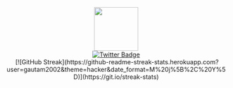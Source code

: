 <div id="header" align="center">
  <img src="https://media.giphy.com/media/RbDKaczqWovIugyJmW/giphy.gif" width="100"/>
  <div id="badges">
  <a href="https://twitter.com/gautamsubedi8">
    <img src="https://img.shields.io/badge/Twitter-blue?style=for-the-badge&logo=twitter&logoColor=white" alt="Twitter Badge"/>
  </a>
</div>
<img src="https://komarev.com/ghpvc/?username=gautam2002&style=flat-square&color=blue" alt=""/>
  [![GitHub Streak](https://github-readme-streak-stats.herokuapp.com?user=gautam2002&theme=hacker&date_format=M%20j%5B%2C%20Y%5D)](https://git.io/streak-stats)
</div>





  
   
 
 
  


<!---
gautam2002/gautam2002 is a ✨ special ✨ repository because its `README.md` (this file) appears on your GitHub profile.
You can click the Preview link to take a look at your changes.
--->
